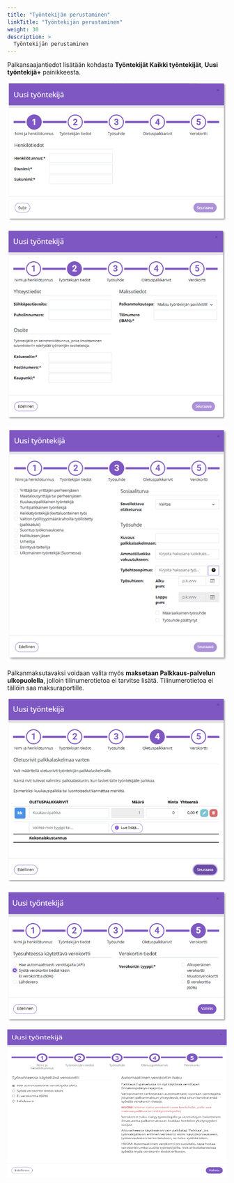 ```yaml
---
title: "Työntekijän perustaminen"
linkTitle: "Työntekijän perustaminen"
weight: 30
description: >
  Työntekijän perustaminen
---
```


Palkansaajantiedot lisätään kohdasta **Työntekijät Kaikki työntekijät**, **Uusi työntekijä+** painikkeesta.

![](/img/fi/lisaosa/palkat/ut1.png)

![](/img/fi/lisaosa/palkat/ut2.png)

![](/img/fi/lisaosa/palkat/ut3.png)

Palkanmaksutavaksi voidaan valita myös **maksetaan Palkkaus-palvelun ulkopuolella**, jolloin tilinumerotietoa ei tarvitse lisätä. Tilinumerotietoa ei tällöin saa maksuraportille.


![](/img/fi/lisaosa/palkat/ut4.png)

![](/img/fi/lisaosa/palkat/ut5.png)

![](/img/fi/lisaosa/palkat/ut6.png)